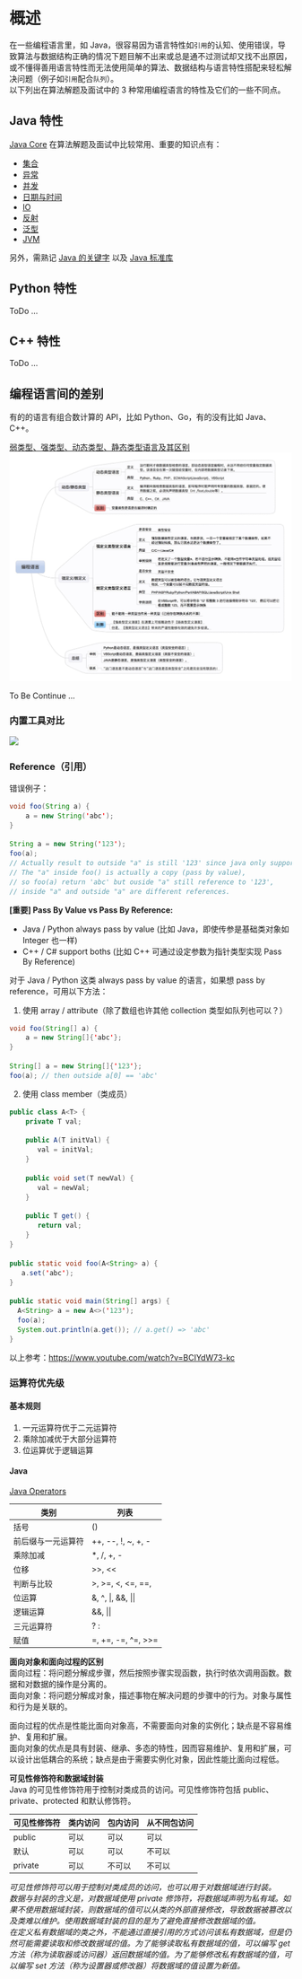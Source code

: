 # 概述
在一些编程语言里，如 Java，很容易因为语言特性如`引用`的认知、使用错误，导致算法与数据结构正确的情况下题目解不出来或总是通不过测试却又找不出原因，或不懂得善用语言特性而无法使用简单的算法、数据结构与语言特性搭配来轻松解决问题（例子如`引用`配合`队列`）。  
以下列出在算法解题及面试中的 3 种常用编程语言的特性及它们的一些不同点。  
  
## Java 特性
[Java Core](./Java%20Core.gif) 在算法解题及面试中比较常用、重要的知识点有：  
* [集合](../Tool%20Sets/Collections.java)
* [异常](../HackerRank%20Practises/java/easy/Java%20Exception%20Handling.java)
* [并发](../Computer%20System%20Layer/并发与并行(Java)/)
* [日期与时间](../HackerRank%20Practises/java/easy/Java%20Date%20and%20Time.java)
* [IO](../Tool%20Sets/IO(Serializable).java)
* [反射](../HackerRank%20Practises/java/easy/Java%20Reflection%20-%20Attributes.java)
* [泛型](../HackerRank%20Practises/java/easy/Java%20Generics.java)
* [JVM](../Computer%20System%20Layer/JVM/)  
  
另外，需熟记 [Java 的关键字](Java%20关键字.pdf) 以及 [Java 标准库](./Java%20标准库.md)  
  
## Python 特性
ToDo ...  
  
## C++ 特性
ToDo ...  
  
## 编程语言间的差别
有的的语言有组合数计算的 API，比如 Python、Go，有的没有比如 Java、C++。  

[弱类型、强类型、动态类型、静态类型语言及其区别](https://cloud.tencent.com/developer/article/1332131)  
![](./弱类型、强类型、动态类型、静态类型语言.jpeg)  

To Be Continue ...  
  
### 内置工具对比
![](./C++%20Java%20Python%20内置数据结构比较.png)  
  
### Reference（引用）
错误例子：  
```java
void foo(String a) {
    a = new String('abc');
}

String a = new String('123');
foo(a); 
// Actually result to outside "a" is still '123' since java only support pass by value. 
// The "a" inside foo() is actually a copy (pass by value), 
// so foo(a) return 'abc' but ouside "a" still reference to '123', 
// inside "a" and outside "a" are different references.
```
  
**[重要] Pass By Value vs Pass By Reference:**  
* Java / Python always pass by value (比如 Java，即使传参是基础类对象如 Integer 也一样)
* C++ / C# support boths (比如 C++ 可通过设定参数为指针类型实现 Pass By Reference)  
  
对于 Java / Python 这类 always pass by value 的语言，如果想 pass by reference，可用以下方法：  
1. 使用 array / attribute（除了数组也许其他 collection 类型如队列也可以？）  
```java
void foo(String[] a) {
    a = new String[]{'abc'};
}

String[] a = new String[]{'123'};
foo(a); // then outside a[0] == 'abc'
```
2. 使用 class member（类成员）  
```java
public class A<T> {
    private T val;

    public A(T initVal) {
       val = initVal;
    }

    public void set(T newVal) {
       val = newVal;
    }

    public T get() {
       return val;
    }
}

public static void foo(A<String> a) {
   a.set('abc');
}

public static void main(String[] args) {
  A<String> a = new A<>('123');
  foo(a);
  System.out.println(a.get()); // a.get() => 'abc'
}
```  
  
以上参考：https://www.youtube.com/watch?v=BCIYdW73-kc  
  
### 运算符优先级
#### 基本规则
1. 一元运算符优于二元运算符
2. 乘除加减优于大部分运算符
3. 位运算优于逻辑运算

#### Java

[Java Operators](https://docs.oracle.com/javase/tutorial/java/nutsandbolts/operators.html)

|  类别   | 列表  |
|  ----   | ----  |
|  括号  | ()     |
|  前后缀与一元运算符  | ++, --, !, ~, +, - |
|  乘除加减  | *, /, +, - |
|  位移  | >>, << |
|  判断与比较  | >, >=, <, <=, ==,  |
|  位运算  | &, ^, \|, &&, \|\| |
|  逻辑运算  | &&, \|\| |
|  三元运算符  | ? : |
|  赋值  | =, +=, -=, ^=, >>= |


**面向对象和面向过程的区别**  
面向过程：将问题分解成步骤，然后按照步骤实现函数，执行时依次调用函数。数据和对数据的操作是分离的。  
面向对象：将问题分解成对象，描述事物在解决问题的步骤中的行为。对象与属性和行为是关联的。  

面向过程的优点是性能比面向对象高，不需要面向对象的实例化；缺点是不容易维护、复用和扩展。  
面向对象的优点是具有封装、继承、多态的特性，因而容易维护、复用和扩展，可以设计出低耦合的系统；缺点是由于需要实例化对象，因此性能比面向过程低。  


**可见性修饰符和数据域封装**  
Java 的可见性修饰符用于控制对类成员的访问。可见性修饰符包括 public、private、protected 和默认修饰符。  

| 可见性修饰符	| 类内访问	| 包内访问	| 从不同包访问 |
| ---        | ---      | ---     | ---        |
| public	    | 可以	   | 可以	   | 可以       |
| 默认	     | 可以	    | 可以     | 不可以      |
| private	 | 可以	   | 不可以	   | 不可以      |

*可见性修饰符可以用于控制对类成员的访问，也可以用于对数据域进行封装。*  
*数据与封装的含义是，对数据域使用 private 修饰符，将数据域声明为私有域。如果不使用数据域封装，则数据域的值可以从类的外部直接修改，导致数据被篡改以及类难以维护。使用数据域封装的目的是为了避免直接修改数据域的值。*  
*在定义私有数据域的类之外，不能通过直接引用的方式访问该私有数据域，但是仍然可能需要读取和修改数据域的值。为了能够读取私有数据域的值，可以编写 get 方法（称为读取器或访问器）返回数据域的值。为了能够修改私有数据域的值，可以编写 set 方法（称为设置器或修改器）将数据域的值设置为新值。*  


